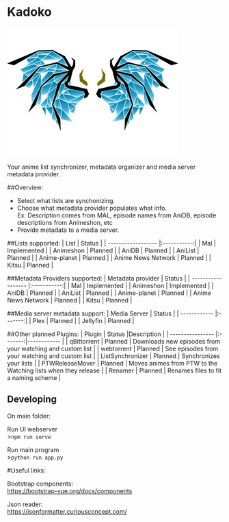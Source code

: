 # Kadoko
![alt text](https://raw.githubusercontent.com/skyborgff/KaDoKo/master/Core/images/logo.png "KaDoKo Logo")

Your anime list synchronizer, metadata organizer and media server metadata provider.

##Overview:
- Select what lists are synchonizing.
- Choose what metadata provider populates what info.   
Ex: Description comes from MAL, episode names from AniDB, episode descriptions from Animeshon, etc
- Provide metadata to a media server.

##Lists supported:
| List               | Status      | 
| ------------------ |:-----------:|
| Mal                | Implemented |
| Animeshon          | Planned     |
| AniDB              | Planned     |
| AniList            | Planned     |
| Anime-planet       | Planned     |
| Anime News Network | Planned     |
| Kitsu              | Planned     |

##Metadata Providers supported:
| Metadata provider  | Status      | 
| ------------------ |:-----------:|
| Mal                | Implemented |
| Animeshon          | Implemented |
| AniDB              | Planned     |
| AniList            | Planned     |
| Anime-planet       | Planned     |
| Anime News Network | Planned     |
| Kitsu              | Planned     |

##Media server metadata support:
| Media Server | Status  | 
| ------------ |:-------:|
| Plex         | Planned |
| Jellyfin     | Planned |

##Other planned Plugins:
| Plugin           | Status  |Description |
| ---------------- |:-------:|------------ |
| qBittorrent      | Planned | Downloads new episodes from your watching and custom list |
| webtorrent       | Planned | See episodes from your watching and custom list |
| ListSynchronizer | Planned | Synchronizes your lists |
| PTWReleaseMover  | Planned | Moves animes from PTW to the Watching lists when they release |
| Renamer          | Planned | Renames files to fit a naming scheme |


## Developing
On main folder:

Run UI webserver  
\>```npm run serve```

Run main program  
\>```python run app.py```

#Useful links:

Bootstrap components:  
https://bootstrap-vue.org/docs/components

Json reader:  
https://jsonformatter.curiousconcept.com/